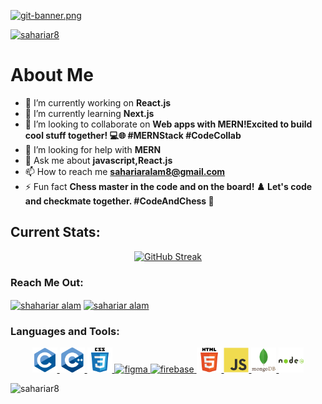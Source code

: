 [![git-banner.png](https://i.postimg.cc/4yB1hNN6/git-banner.png)](https://postimg.cc/0KKSTvSj)

<p align="left"> <a href="https://github.com/ryo-ma/github-profile-trophy"><img src="https://github-profile-trophy.vercel.app/?username=sahariar8" alt="sahariar8" /></a> </p>

<h1>About Me </h1>

- 🔭 I’m currently working on **React.js**
- 🌱 I’m currently learning **Next.js**
- 👯 I’m looking to collaborate on **Web apps with MERN!Excited to build cool stuff together! 💻🌐 #MERNStack #CodeCollab**
- 🤝 I’m looking for help with **MERN**
- 💬 Ask me about **javascript,React.js**
- 📫 How to reach me **sahariaralam8@gmail.com**
- ⚡ Fun fact **Chess master in the code and on the board! ♟️ Let's code and checkmate together. #CodeAndChess 🚀**

<h2>Current Stats:</h2>
<a href="https://git.io/streak-stats"><p align="center"><img src="https://github-readme-streak-stats.herokuapp.com?user=sahariar8&theme=onedark&hide_border=true" alt="GitHub Streak" /></p></a>



<h3 align="left">Reach Me Out:</h3>
<p align="left">
<a href="https://linkedin.com/in/shahariar alam" target="blank"><img align="center" src="https://raw.githubusercontent.com/rahuldkjain/github-profile-readme-generator/master/src/images/icons/Social/linked-in-alt.svg" alt="shahariar alam" height="30" width="40" /></a>
<a href="https://fb.com/sahariar alam" target="blank"><img align="center" src="https://raw.githubusercontent.com/rahuldkjain/github-profile-readme-generator/master/src/images/icons/Social/facebook.svg" alt="sahariar alam" height="30" width="40" /></a>
</p>

<h3 align="left">Languages and Tools:</h3>
<p align="center"> <a href="https://www.cprogramming.com/" target="_blank" rel="noreferrer"> <img src="https://raw.githubusercontent.com/devicons/devicon/master/icons/c/c-original.svg" alt="c" width="40" height="40"/> </a> <a href="https://www.w3schools.com/cpp/" target="_blank" rel="noreferrer"> <img src="https://raw.githubusercontent.com/devicons/devicon/master/icons/cplusplus/cplusplus-original.svg" alt="cplusplus" width="40" height="40"/> </a> <a href="https://www.w3schools.com/css/" target="_blank" rel="noreferrer"> <img src="https://raw.githubusercontent.com/devicons/devicon/master/icons/css3/css3-original-wordmark.svg" alt="css3" width="40" height="40"/> </a> <a href="https://www.figma.com/" target="_blank" rel="noreferrer"> <img src="https://www.vectorlogo.zone/logos/figma/figma-icon.svg" alt="figma" width="40" height="40"/> </a> <a href="https://firebase.google.com/" target="_blank" rel="noreferrer"> <img src="https://www.vectorlogo.zone/logos/firebase/firebase-icon.svg" alt="firebase" width="40" height="40"/> </a> <a href="https://www.w3.org/html/" target="_blank" rel="noreferrer"> <img src="https://raw.githubusercontent.com/devicons/devicon/master/icons/html5/html5-original-wordmark.svg" alt="html5" width="40" height="40"/> </a> <a href="https://developer.mozilla.org/en-US/docs/Web/JavaScript" target="_blank" rel="noreferrer"> <img src="https://raw.githubusercontent.com/devicons/devicon/master/icons/javascript/javascript-original.svg" alt="javascript" width="40" height="40"/> </a> <a href="https://www.mongodb.com/" target="_blank" rel="noreferrer"> <img src="https://raw.githubusercontent.com/devicons/devicon/master/icons/mongodb/mongodb-original-wordmark.svg" alt="mongodb" width="40" height="40"/> </a> <a href="https://nodejs.org" target="_blank" rel="noreferrer"> <img src="https://raw.githubusercontent.com/devicons/devicon/master/icons/nodejs/nodejs-original-wordmark.svg" alt="nodejs" width="40" height="40"/> </a> </p>

<p><img align="left" src="https://github-readme-stats.vercel.app/api/top-langs?username=sahariar8&show_icons=true&locale=en&layout=compact" alt="sahariar8" /></p>



